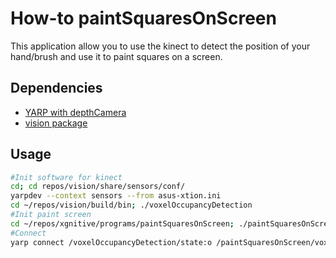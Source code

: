 # How-to paintSquaresOnScreen

This application allow you to use the kinect to detect the position of your hand/brush and use it to paint squares on a screen. 

## Dependencies
- [YARP with depthCamera](https://github.com/roboticslab-uc3m/installation-guides/blob/78e277815c8b37859b11c73b70c35fc860429ad2/install-yarp.md)
- [vision package](https://github.com/roboticslab-uc3m/vision)

## Usage

```bash
#Init software for kinect
cd; cd repos/vision/share/sensors/conf/
yarpdev --context sensors --from asus-xtion.ini
cd ~/repos/vision/build/bin; ./voxelOccupancyDetection
#Init paint screen
cd ~/repos/xgnitive/programs/paintSquaresOnScreen; ./paintSquaresOnScreen.py
#Connect
yarp connect /voxelOccupancyDetection/state:o /paintSquaresOnScreen/voxelOccupancyDetection/state:i
```

